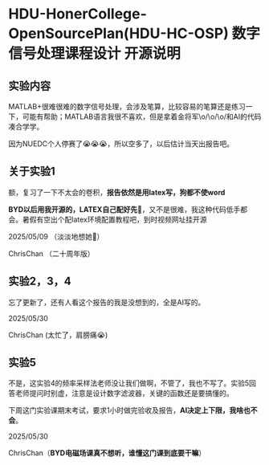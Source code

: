 # HDU-HonerCollege-OpenSourcePlan(HDU-HC-OSP) 数字信号处理课程设计 开源说明

## 实验内容

MATLAB+很难很难的数字信号处理，会涉及笔算，比较容易的笔算还是练习一下，可能有帮助；MATLAB语言我很不喜欢，但是拿着金将军\o/\o/\o/和AI的代码凑合学学。

因为NUEDC个人停赛了😭😭😭，所以空多了，以后估计当天出报告吧。

## 关于实验1

额，复习了一下不太会的卷积，**报告依然是用latex写，狗都不使word**

**BYD以后用我开源的，LATEX自己配好先🤯**，又不是很难，我这种代码低手都会。暑假有空出个配latex环境配置教程吧，到时视频网址挂开源

2025/05/09 （淡淡地想她🧠）

ChrisChan （二十周年版）



## 实验2，3，4

忘了更新了，还有人看这个报告的我是没想到的，全是AI写的。

2025/05/30

ChrisChan (太忙了，肩膀痛😭)

## 实验5 

不是，这实验4的频率采样法老师没让我们做啊，不管了，我也不写了。实验5回答老师提问时别虚，注意是设计数字滤波器，关键的函数还是要搞懂的。

下周这门实验课期末考试，要求1小时做完验收及报告，**AI决定上下限，我啥也不会**。 

2025/05/30

ChrisChan（**BYD电磁场课真不想听，谁懂这门课到底要干嘛**）
